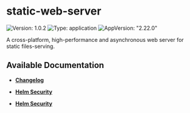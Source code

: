 # static-web-server

![Version: 1.0.2](https://img.shields.io/badge/Version-1.0.2-informational?style=flat-square) ![Type: application](https://img.shields.io/badge/Type-application-informational?style=flat-square) ![AppVersion: "2.22.0"](https://img.shields.io/badge/AppVersion-"2.22.0"-informational?style=flat-square)

A cross-platform, high-performance and asynchronous web server for static files-serving.

## Available Documentation

- [**Changelog**](CHANGELOG)

- [**Helm Security**](container-security)

- [**Helm Security**](helm-security)

